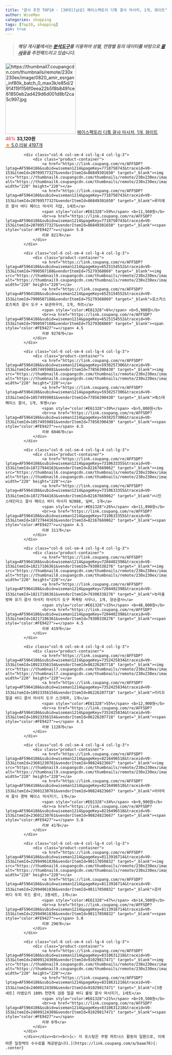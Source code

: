 ```yaml
---
title: "괄사 추천 TOP10 - [30대][남성] 페이스팩토리 디톡 괄사 마사저, 1개, 화이트"
author: WiseMan
categories: shopping
tags: [Top10, shopping]
pin: true
---
```


> ##### 해당 게시물에서는 [**분석도구**](https://itemscout.io/)를 이용하여 **성별**, **연령별** 등의 데이터를 바탕으로 [**괄사**](https://link.coupang.com/a/baae76)들을 추천해드리고 있습니다.
<div class="container"><div class="row">
            <div class="col-6 col-sm-4 col-lg-4 col-lg-3">
                <div class="product-container">
                    <a href="https://link.coupang.com/re/AFFSDP?lptag=AF5964186&subid=wiseman1214&pageKey=7230779300&traceid=V0-153&itemId=11187428375&vendorItemId=78465256386" target="_blank"><img src="https://thumbnail7.coupangcdn.com/thumbnails/remote/230x230ex/image/0820_amir_esrgan_inf80k_batch_0_max3k/e85d/29141191156f0eea22b5f8b8491ce61850eb2ad429d6d001d8b12ca5c997.jpg" alt="https://thumbnail7.coupangcdn.com/thumbnails/remote/230x230ex/image/0820_amir_esrgan_inf80k_batch_0_max3k/e85d/29141191156f0eea22b5f8b8491ce61850eb2ad429d6d001d8b12ca5c997.jpg" width="220" height="220"></a>
                    <a href="https://link.coupang.com/re/AFFSDP?lptag=AF5964186&subid=wiseman1214&pageKey=7230779300&traceid=V0-153&itemId=11187428375&vendorItemId=78465256386" target="_blank">페이스팩토리 디톡 괄사 마사저, 1개, 화이트</a>
                    <span style="color:#E61328">46%</span> <b>33,120원</b>
                    <br><a href="https://link.coupang.com/re/AFFSDP?lptag=AF5964186&subid=wiseman1214&pageKey=7230779300&traceid=V0-153&itemId=11187428375&vendorItemId=78465256386" target="_blank"><span style="color:#FE9427">★</span> 5.0
                    리뷰 4197개</a>
                </div>
            </div>
            
            <div class="col-6 col-sm-4 col-lg-4 col-lg-3">
                <div class="product-container">
                    <a href="https://link.coupang.com/re/AFFSDP?lptag=AF5964186&subid=wiseman1214&pageKey=7718750743&traceid=V0-153&itemId=20709577327&vendorItemId=86849301650" target="_blank"><img src="https://thumbnail6.coupangcdn.com/thumbnails/remote/230x230ex/image/0820_amir_esrgan_inf80k_batch_0_max3k/ac35/c5b187093786df2649af1bae77c15b9bb15817194c8af2c09061ecd83526.jpg" alt="https://thumbnail6.coupangcdn.com/thumbnails/remote/230x230ex/image/0820_amir_esrgan_inf80k_batch_0_max3k/ac35/c5b187093786df2649af1bae77c15b9bb15817194c8af2c09061ecd83526.jpg" width="220" height="220"></a>
                    <a href="https://link.coupang.com/re/AFFSDP?lptag=AF5964186&subid=wiseman1214&pageKey=7718750743&traceid=V0-153&itemId=20709577327&vendorItemId=86849301650" target="_blank">루미에르 괄사 바디 페이스 마사지 지압, 1세트</a>
                    <span style="color:#E61328">59%</span> <b>11,560원</b>
                    <br><a href="https://link.coupang.com/re/AFFSDP?lptag=AF5964186&subid=wiseman1214&pageKey=7718750743&traceid=V0-153&itemId=20709577327&vendorItemId=86849301650" target="_blank"><span style="color:#FE9427">★</span> 5.0
                    리뷰 821개</a>
                </div>
            </div>
            
            <div class="col-6 col-sm-4 col-lg-4 col-lg-3">
                <div class="product-container">
                    <a href="https://link.coupang.com/re/AFFSDP?lptag=AF5964186&subid=wiseman1214&pageKey=6525154552&traceid=V0-153&itemId=7990507188&vendorItemId=75279368869" target="_blank"><img src="https://thumbnail9.coupangcdn.com/thumbnails/remote/230x230ex/image/0820_amir_esrgan_inf80k_batch_0_max3k/7612/9d8db17714892503523c899eb67bfd51ab26beebc3ac6516f933f5c52e68.jpg" alt="https://thumbnail9.coupangcdn.com/thumbnails/remote/230x230ex/image/0820_amir_esrgan_inf80k_batch_0_max3k/7612/9d8db17714892503523c899eb67bfd51ab26beebc3ac6516f933f5c52e68.jpg" width="220" height="220"></a>
                    <a href="https://link.coupang.com/re/AFFSDP?lptag=AF5964186&subid=wiseman1214&pageKey=6525154552&traceid=V0-153&itemId=7990507188&vendorItemId=75279368869" target="_blank">호스커스 로즈쿼츠 괄사 도구 + 보관파우치, 1개, 하트</a>
                    <span style="color:#E61328">6%</span> <b>5,900원</b>
                    <br><a href="https://link.coupang.com/re/AFFSDP?lptag=AF5964186&subid=wiseman1214&pageKey=6525154552&traceid=V0-153&itemId=7990507188&vendorItemId=75279368869" target="_blank"><span style="color:#FE9427">★</span> 4.5
                    리뷰 9278개</a>
                </div>
            </div>
            
            <div class="col-6 col-sm-4 col-lg-4 col-lg-3">
                <div class="product-container">
                    <a href="https://link.coupang.com/re/AFFSDP?lptag=AF5964186&subid=wiseman1214&pageKey=5938257306&traceid=V0-153&itemId=10574959881&vendorItemId=77856390430" target="_blank"><img src="https://thumbnail6.coupangcdn.com/thumbnails/remote/230x230ex/image/0820_amir_esrgan_inf80k_batch_0_max3k/2976/3d92bf5870a9cafbd59385015db2f8250a0c90908546d1edc3f91f05e289.jpg" alt="https://thumbnail6.coupangcdn.com/thumbnails/remote/230x230ex/image/0820_amir_esrgan_inf80k_batch_0_max3k/2976/3d92bf5870a9cafbd59385015db2f8250a0c90908546d1edc3f91f05e289.jpg" width="220" height="220"></a>
                    <a href="https://link.coupang.com/re/AFFSDP?lptag=AF5964186&subid=wiseman1214&pageKey=5938257306&traceid=V0-153&itemId=10574959881&vendorItemId=77856390430" target="_blank">에스테 페이스 괄사, 1개, 투명</a>
                    <span style="color:#E61328">39%</span> <b>5,800원</b>
                    <br><a href="https://link.coupang.com/re/AFFSDP?lptag=AF5964186&subid=wiseman1214&pageKey=5938257306&traceid=V0-153&itemId=10574959881&vendorItemId=77856390430" target="_blank"><span style="color:#FE9427">★</span> 4.5
                    리뷰 6046개</a>
                </div>
            </div>
            
            <div class="col-6 col-sm-4 col-lg-4 col-lg-3">
                <div class="product-container">
                    <a href="https://link.coupang.com/re/AFFSDP?lptag=AF5964186&subid=wiseman1214&pageKey=7310633355&traceid=V0-153&itemId=18727944163&vendorItemId=82167669062" target="_blank"><img src="https://thumbnail6.coupangcdn.com/thumbnails/remote/230x230ex/image/0820_amir_esrgan_inf80k_batch_3_max3k/601b/e0d1be250f05ebebba2c7694192198b0235c2cd66ab0b90095dab1932060.jpg" alt="https://thumbnail6.coupangcdn.com/thumbnails/remote/230x230ex/image/0820_amir_esrgan_inf80k_batch_3_max3k/601b/e0d1be250f05ebebba2c7694192198b0235c2cd66ab0b90095dab1932060.jpg" width="220" height="220"></a>
                    <a href="https://link.coupang.com/re/AFFSDP?lptag=AF5964186&subid=wiseman1214&pageKey=7310633355&traceid=V0-153&itemId=18727944163&vendorItemId=82167669062" target="_blank">나진 스테인리스 괄사 페이스 바디 마사지 NJ088, 실버, 1개</a>
                    <span style="color:#E61328">26%</span> <b>11,890원</b>
                    <br><a href="https://link.coupang.com/re/AFFSDP?lptag=AF5964186&subid=wiseman1214&pageKey=7310633355&traceid=V0-153&itemId=18727944163&vendorItemId=82167669062" target="_blank"><span style="color:#FE9427">★</span> 4.5
                    리뷰 311개</a>
                </div>
            </div>
            
            <div class="col-6 col-sm-4 col-lg-4 col-lg-3">
                <div class="product-container">
                    <a href="https://link.coupang.com/re/AFFSDP?lptag=AF5964186&subid=wiseman1214&pageKey=7204402398&traceid=V0-153&itemId=18217186361&vendorItemId=79300338276" target="_blank"><img src="https://thumbnail8.coupangcdn.com/thumbnails/remote/230x230ex/image/vendor_inventory/cb79/55fa686f5f662bd9afb63f4ec122ea61e7824b0aa91b1443310f65226bcc.jpg" alt="https://thumbnail8.coupangcdn.com/thumbnails/remote/230x230ex/image/vendor_inventory/cb79/55fa686f5f662bd9afb63f4ec122ea61e7824b0aa91b1443310f65226bcc.jpg" width="220" height="220"></a>
                    <a href="https://link.coupang.com/re/AFFSDP?lptag=AF5964186&subid=wiseman1214&pageKey=7204402398&traceid=V0-153&itemId=18217186361&vendorItemId=79300338276" target="_blank">놋마을 방짜 유기 괄사 마사지 마사지기 도구 목욕탕 사우나, 1개, 양손괄사</a>
                    <span style="color:#E61328">15%</span> <b>48,000원</b>
                    <br><a href="https://link.coupang.com/re/AFFSDP?lptag=AF5964186&subid=wiseman1214&pageKey=7204402398&traceid=V0-153&itemId=18217186361&vendorItemId=79300338276" target="_blank"><span style="color:#FE9427">★</span> 4.5
                    리뷰 419개</a>
                </div>
            </div>
            
            <div class="col-6 col-sm-4 col-lg-4 col-lg-3">
                <div class="product-container">
                    <a href="https://link.coupang.com/re/AFFSDP?lptag=AF5964186&subid=wiseman1214&pageKey=7352425834&traceid=V0-153&itemId=18923356154&vendorItemId=86226207718" target="_blank"><img src="https://thumbnail7.coupangcdn.com/thumbnails/remote/230x230ex/image/vendor_inventory/1ae3/31fde9adedfcacd1871d47ee8ff773e8287269cdb35b88c18818d27ff8cb.jpg" alt="https://thumbnail7.coupangcdn.com/thumbnails/remote/230x230ex/image/vendor_inventory/1ae3/31fde9adedfcacd1871d47ee8ff773e8287269cdb35b88c18818d27ff8cb.jpg" width="220" height="220"></a>
                    <a href="https://link.coupang.com/re/AFFSDP?lptag=AF5964186&subid=wiseman1214&pageKey=7352425834&traceid=V0-153&itemId=18923356154&vendorItemId=86226207718" target="_blank">리리꼬 얼굴 바디 괄사 마사지 도구 스크래퍼, 1개</a>
                    <span style="color:#E61328">55%</span> <b>12,900원</b>
                    <br><a href="https://link.coupang.com/re/AFFSDP?lptag=AF5964186&subid=wiseman1214&pageKey=7352425834&traceid=V0-153&itemId=18923356154&vendorItemId=86226207718" target="_blank"><span style="color:#FE9427">★</span> 4.5
                    리뷰 1128개</a>
                </div>
            </div>
            
            <div class="col-6 col-sm-4 col-lg-4 col-lg-3">
                <div class="product-container">
                    <a href="https://link.coupang.com/re/AFFSDP?lptag=AF5964186&subid=wiseman1214&pageKey=8216496518&traceid=V0-153&itemId=23601230761&vendorItemId=90824823667" target="_blank"><img src="https://thumbnail9.coupangcdn.com/thumbnails/remote/230x230ex/image/vendor_inventory/2e5d/2f01c530addacd5847b66b00d78f1a19e24f8caea530c9d9abf180a01e39.jpg" alt="https://thumbnail9.coupangcdn.com/thumbnails/remote/230x230ex/image/vendor_inventory/2e5d/2f01c530addacd5847b66b00d78f1a19e24f8caea530c9d9abf180a01e39.jpg" width="220" height="220"></a>
                    <a href="https://link.coupang.com/re/AFFSDP?lptag=AF5964186&subid=wiseman1214&pageKey=8216496518&traceid=V0-153&itemId=23601230761&vendorItemId=90824823667" target="_blank">아아마셔 괄사 경락 페이스 마사지기, 1개</a>
                    <span style="color:#E61328">34%</span> <b>9,900원</b>
                    <br><a href="https://link.coupang.com/re/AFFSDP?lptag=AF5964186&subid=wiseman1214&pageKey=8216496518&traceid=V0-153&itemId=23601230761&vendorItemId=90824823667" target="_blank"><span style="color:#FE9427">★</span> 5.0
                    리뷰 41개</a>
                </div>
            </div>
            
            <div class="col-6 col-sm-4 col-lg-4 col-lg-3">
                <div class="product-container">
                    <a href="https://link.coupang.com/re/AFFSDP?lptag=AF5964186&subid=wiseman1214&pageKey=8113916714&traceid=V0-153&itemId=22994961836&vendorItemId=90117050832" target="_blank"><img src="https://thumbnail6.coupangcdn.com/thumbnails/remote/230x230ex/image/0820_amir_esrgan_inf80k_batch_1_max3k/494b/86cfa5f8766d5ad5b6a7e4c4343b00d56c869612b24f1485e0a8a8fbd961.jpg" alt="https://thumbnail6.coupangcdn.com/thumbnails/remote/230x230ex/image/0820_amir_esrgan_inf80k_batch_1_max3k/494b/86cfa5f8766d5ad5b6a7e4c4343b00d56c869612b24f1485e0a8a8fbd961.jpg" width="220" height="220"></a>
                    <a href="https://link.coupang.com/re/AFFSDP?lptag=AF5964186&subid=wiseman1214&pageKey=8113916714&traceid=V0-153&itemId=22994961836&vendorItemId=90117050832" target="_blank">호아 바디 두피 우드 괄사, 3종세트, 1개</a>
                    <span style="color:#E61328">47%</span> <b>14,500원</b>
                    <br><a href="https://link.coupang.com/re/AFFSDP?lptag=AF5964186&subid=wiseman1214&pageKey=8113916714&traceid=V0-153&itemId=22994961836&vendorItemId=90117050832" target="_blank"><span style="color:#FE9427">★</span> 5.0
                    리뷰 296개</a>
                </div>
            </div>
            
            <div class="col-6 col-sm-4 col-lg-4 col-lg-3">
                <div class="product-container">
                    <a href="https://link.coupang.com/re/AFFSDP?lptag=AF5964186&subid=wiseman1214&pageKey=8318631218&traceid=V0-153&itemId=24009124369&vendorItemId=91029817471" target="_blank"><img src="https://thumbnail9.coupangcdn.com/thumbnails/remote/230x230ex/image/vendor_inventory/7ee7/42b49dc7e1dc85f4d23ef71a626f8cdca1609d2d560af600e0cc35009114.png" alt="https://thumbnail9.coupangcdn.com/thumbnails/remote/230x230ex/image/vendor_inventory/7ee7/42b49dc7e1dc85f4d23ef71a626f8cdca1609d2d560af600e0cc35009114.png" width="220" height="220"></a>
                    <a href="https://link.coupang.com/re/AFFSDP?lptag=AF5964186&subid=wiseman1214&pageKey=8318631218&traceid=V0-153&itemId=24009124369&vendorItemId=91029817471" target="_blank">[3종 세트] 아엠오키 100% 천연옥 검증 얼굴 바디 롤링 괄사 마사지기, 1세트</a>
                    <span style="color:#E61328">21%</span> <b>19,500원</b>
                    <br><a href="https://link.coupang.com/re/AFFSDP?lptag=AF5964186&subid=wiseman1214&pageKey=8318631218&traceid=V0-153&itemId=24009124369&vendorItemId=91029817471" target="_blank"><span style="color:#FE9427">★</span> 
                    리뷰 0개</a>
                </div>
            </div>
            </div></div><br><br>[👉 이 포스팅은 쿠팡 파트너스 활동의 일환으로, 이에 따른 일정액의 수수료를 제공받습니다.](https://link.coupang.com/a/baae76){: .center}